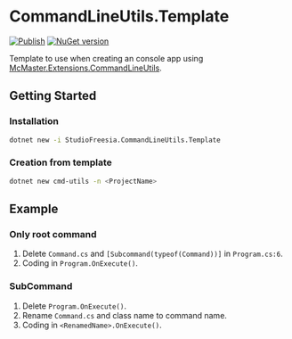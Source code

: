 # CommandLineUtils.Template
[![Publish](https://github.com/Freeesia/CommandLineUtils.Template/workflows/Publish/badge.svg?branch=master)](https://github.com/Freeesia/CommandLineUtils.Template/actions?query=workflow%3APublish)
[![NuGet version](https://badge.fury.io/nu/StudioFreesia.CommandLineUtils.Template.svg)](https://badge.fury.io/nu/StudioFreesia.CommandLineUtils.Template)

Template to use when creating an console app using [McMaster.Extensions.CommandLineUtils](https://github.com/natemcmaster/CommandLineUtils).

## Getting Started

### Installation

```bash
dotnet new -i StudioFreesia.CommandLineUtils.Template
```

### Creation from template

```bash
dotnet new cmd-utils -n <ProjectName>
```

## Example

### Only root command

1. Delete `Command.cs` and `[Subcommand(typeof(Command))]` in `Program.cs:6`.
2. Coding in `Program.OnExecute()`.

### SubCommand

1. Delete `Program.OnExecute()`.
2. Rename `Command.cs` and class name to command name.
3. Coding in `<RenamedName>.OnExecute()`.
